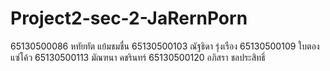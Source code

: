 # Project2-sec-2-JaRernPorn

65130500086 หทัยทัต แย้มชมชื่น
65130500103 ณัฐธิดา รุ่งเรือง
65130500109 ใบตอง แซ่โค้ว
65130500113 มัณฑนา คชรินทร์
65130500120 อภิสรา ชลประสิทธิ์
